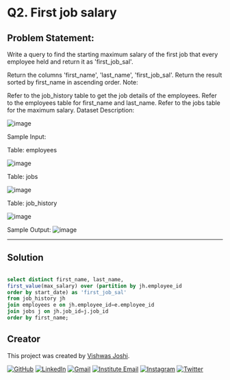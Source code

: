# Q2. First job salary

## Problem Statement:

Write a query to find the starting maximum salary of the first job that every employee held and return it as 'first_job_sal'.

Return the columns 'first_name', 'last_name', 'first_job_sal'.
Return the result sorted by first_name in ascending order.
Note:

Refer to the job_history table to get the job details of the employees.
Refer to the employees table for first_name and last_name.
Refer to the jobs table for the maximum salary.
Dataset Description:

![image](https://github.com/vishwasjoshi2019/DSML/assets/98074283/f1e58929-cad4-4f8d-b20e-44a8b26e74fc)

Sample Input:

Table: employees

![image](https://github.com/vishwasjoshi2019/DSML/assets/98074283/54337d17-cccc-48fa-a93b-4c5bcbb7919e)


Table: jobs

![image](https://github.com/vishwasjoshi2019/DSML/assets/98074283/656214a3-273e-4ee3-b213-373e13daf4eb)



Table: job_history

![image](https://github.com/vishwasjoshi2019/DSML/assets/98074283/5977e0aa-eb6c-409c-a16a-858cb46c05f5)


Sample Output:
![image](https://github.com/vishwasjoshi2019/DSML/assets/98074283/d92403ee-5cdc-4173-817b-fed9ee5107e3)


---

## Solution

```sql

select distinct first_name, last_name, 
first_value(max_salary) over (partition by jh.employee_id 
order by start_date) as 'first_job_sal'
from job_history jh 
join employees e on jh.employee_id=e.employee_id
join jobs j on jh.job_id=j.job_id 
order by first_name;

```
## Creator

This project was created by [Vishwas Joshi](https://github.com/vishwasjoshi2019).


[![GitHub](https://img.shields.io/badge/GitHub-%40vishwasjoshi2019-blue)](https://github.com/vishwasjoshi2019)
[![LinkedIn](https://img.shields.io/badge/LinkedIn-%40vishwasjoshi2019-blue)](https://www.linkedin.com/in/vishwasjoshi2019/)
[![Gmail](https://img.shields.io/badge/Gmail-vishwasjoshi2019%40gmail.com-red)](mailto:vishwasjoshi2019@gmail.com)
[![Institute Email](https://img.shields.io/badge/Institute%20Email-vishwas.j%40iitgn.ac.in-red)](mailto:vishwas.j@iitgn.ac.in)
[![Instagram](https://img.shields.io/badge/Instagram-%40cursed__geek-orange)](https://www.instagram.com/cursed_geek/)
[![Twitter](https://img.shields.io/badge/Twitter-%40Vishwas79116150-blue)](https://twitter.com/Vishwas79116150)


